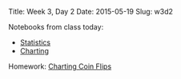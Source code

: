 Title: Week 3, Day 2
Date: 2015-05-19
Slug: w3d2

Notebooks from class today:

* [Statistics](https://github.com/tiyd-python-2015-05/curriculum/blob/master/basics/week3/02%20-%20Statistics.ipynb)
* [Charting](https://github.com/tiyd-python-2015-05/curriculum/blob/master/basics/week3/02%20-%20Statistics.ipynb)

Homework: [Charting Coin Flips](https://github.com/tiyd-python-2015-05/charting-coin-flips)
